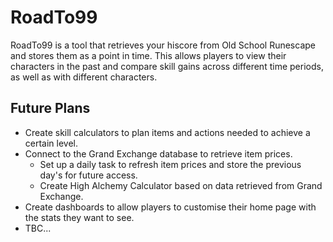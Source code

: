 # RoadTo99

RoadTo99 is a tool that retrieves your hiscore from Old School Runescape and stores them as a point in time. This allows players to view their characters in the past and compare skill gains across different time periods, as well as with different characters. 

## Future Plans

- Create skill calculators to plan items and actions needed to achieve a certain level.
- Connect to the Grand Exchange database to retrieve item prices.
  - Set up a daily task to refresh item prices and store the previous day's for future access.
  - Create High Alchemy Calculator based on data retrieved from Grand Exchange.
- Create dashboards to allow players to customise their home page with the stats they want to see. 
- TBC...
